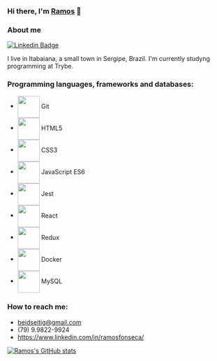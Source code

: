 ### Hi there, I'm [Ramos](https://github.com/beidseitig) 👋

<!--
**beidseitig/beidseitig** is a ✨ _special_ ✨ repository because its `README.md` (this file) appears on your GitHub profile.

Here are some ideas to get you started:

- 🔭 I’m currently working on ...
- 🌱 I’m currently learning ...
- 👯 I’m looking to collaborate on ...
- 🤔 I’m looking for help with ...
- 💬 Ask me about ...
- 📫 How to reach me: ...
- 😄 Pronouns: ...
- ⚡ Fun fact: ...
-->

### About me

[![Linkedin Badge](https://img.shields.io/badge/-Ramos%20Fonseca-blue?style=flat-square&logo=Linkedin&logoColor=white&link=https://www.linkedin.com/in/ramosfonseca/)](https://www.linkedin.com/in/ramosfonseca/)

I live in Itabaiana, a small town in Sergipe, Brazil. I'm currently studyng programming at Trybe.

### Programming languages, frameworks and databases:

- <img src="https://cdn.jsdelivr.net/gh/devicons/devicon/icons/git/git-original.svg" width="50" align="center" /> Git
- <img src="https://cdn.jsdelivr.net/gh/devicons/devicon/icons/html5/html5-original-wordmark.svg" width="50" align="center" /> HTML5
- <img src="https://cdn.jsdelivr.net/gh/devicons/devicon/icons/css3/css3-original-wordmark.svg" width="50" align="center" /> CSS3
- <img src="https://cdn.jsdelivr.net/gh/devicons/devicon/icons/javascript/javascript-plain.svg" width="50" align="center" /> JavaScript ES6
- <img src="https://cdn.jsdelivr.net/gh/devicons/devicon/icons/jest/jest-plain.svg" width="50" align="center" /> Jest
- <img src="https://cdn.jsdelivr.net/gh/devicons/devicon/icons/react/react-original.svg" width="50" align="center" /> React
- <img src="https://cdn.jsdelivr.net/gh/devicons/devicon/icons/redux/redux-original.svg" width="50" align="center" /> Redux
- <img src="https://cdn.jsdelivr.net/gh/devicons/devicon/icons/docker/docker-original.svg" width="50" align="center" /> Docker
- <img src="https://cdn.jsdelivr.net/gh/devicons/devicon/icons/mysql/mysql-original-wordmark.svg" width="50" align="center" /> MySQL

### How to reach me: 
  
- beidseitig@gmail.com
- (79) 9.9822-9924
- https://www.linkedin.com/in/ramosfonseca/


[![Ramos's GitHub stats](https://github-readme-stats.vercel.app/api?username=beidseitig)](https://github.com/beidseitig/github-readme-stats)
